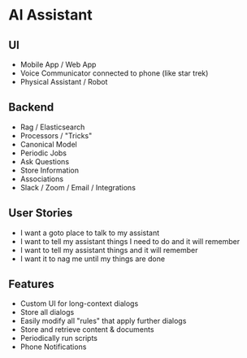 # AI Assistant

## UI

- Mobile App / Web App
- Voice Communicator connected to phone (like star trek)
- Physical Assistant / Robot

## Backend

- Rag / Elasticsearch
- Processors / "Tricks"
- Canonical Model
- Periodic Jobs
- Ask Questions
- Store Information
- Associations
- Slack / Zoom / Email / Integrations

## User Stories

- I want a goto place to talk to my assistant
- I want to tell my assistant things I need to do and it will remember
- I want to tell my assistant things and it will remember
- I want it to nag me until my things are done

## Features

- Custom UI for long-context dialogs
- Store all dialogs
- Easily modify all "rules" that apply further dialogs
- Store and retrieve content & documents
- Periodically run scripts
- Phone Notifications
